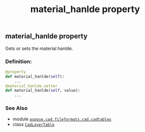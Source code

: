 ﻿---
title: material_hanlde property
second_title: Aspose.CAD for Python via .NET API References
description: 
type: docs
weight: 170
url: /python-net/aspose.cad.fileformats.cad.cadtables/cadlayertable/material_hanlde/
is_root: false
---

## material_hanlde property


Gets or sets the material hanlde.
### Definition:
```python
@property
def material_hanlde(self):
    ...
@material_hanlde.setter
def material_hanlde(self, value):
    ...
```

### See Also
* module [`aspose.cad.fileformats.cad.cadtables`](../../)
* class [`CadLayerTable`](/cad/python-net/aspose.cad.fileformats.cad.cadtables/cadlayertable)
